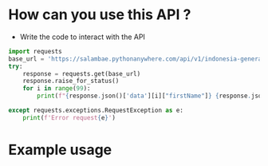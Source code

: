 # How can you use this API ?
- Write the code to interact with the API
```Python
import requests
base_url = 'https://salambae.pythonanywhere.com/api/v1/indonesia-general-name'
try:
    response = requests.get(base_url)
    response.raise_for_status()
    for i in range(99):
        print(f"{response.json()['data'][i]["firstName"]} {response.json()['data'][i]["lastName"]}")

except requests.exceptions.RequestException as e:
    print(f'Error request{e}')
```
# Example usage

#
